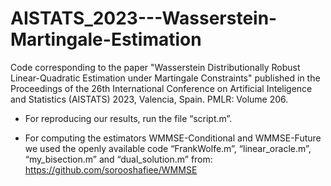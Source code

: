 # AISTATS_2023---Wasserstein-Martingale-Estimation

Code corresponding to the paper "Wasserstein Distributionally Robust Linear-Quadratic Estimation under Martingale Constraints" published in the Proceedings of the 26th International Conference on Artificial Inteligence and Statistics (AISTATS) 2023, Valencia, Spain. PMLR: Volume 206.

- For reproducing our results, run the file “script.m”.

- For computing the estimators WMMSE-Conditional and WMMSE-Future we used the openly available code  “FrankWolfe.m”, “linear_oracle.m”, “my_bisection.m” and “dual_solution.m” from: https://github.com/sorooshafiee/WMMSE
